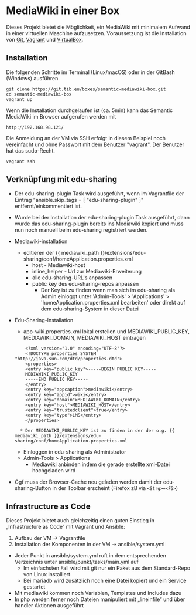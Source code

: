 # MediaWiki in einer Box

Dieses Projekt bietet die Möglichkeit, ein MediaWiki mit minimalem Aufwand in einer virtuellen Maschine aufzusetzen. Voraussetzung ist die Installation von
[Git](https://git-scm.com/downloads),  [Vagrant](https://www.vagrantup.com/downloads.html) und [VirtualBox](https://www.virtualbox.org/wiki/Downloads).

## Installation

Die folgenden Schritte im Terminal (Linux/macOS) oder in der GitBash (Windows) ausführen.
```
git clone https://git.tib.eu/boxes/semantic-mediawiki-box.git
cd semantic-mediawiki-box
vagrant up
```
Wenn die Installation durchgelaufen ist (ca. 5min) kann das Semantic MediaWiki im Browser aufgerufen werden mit
```
http://192.168.98.121/
```
Die Anmeldung an der VM via SSH erfolgt in diesem Beispiel noch vereinfacht und ohne Passwort mit dem Benutzer "vagrant". Der Benutzer hat das sudo-Recht.
```
vagrant ssh
```

## Verknüpfung mit edu-sharing

* Der edu-sharing-plugin Task wird ausgeführt, wenn im Vagrantfile der Eintrag "ansible.skip_tags = [ "edu-sharing-plugin" ]" entfernt/einkommentiert ist.
* Wurde bei der Installation der edu-sharing-plugin Task ausgeführt, dann wurde das edu-sharing-plugin bereits ins Mediawiki kopiert und muss nun noch manuell beim edu-sharing registriert werden.
* Mediawiki-installation
    * editieren der {{ mediawiki_path }}/extensions/edu-sharing/conf/homeApplication.properties.xml
        * host - Mediawiki-host
        * inline_helper - Url zur Mediawiki-Erweiterung
        * alle edu-sharing-URL's anpassen
        * public key des edu-sharing-repos anpassen
            * Der Key ist zu finden wenn man sich im edu-sharing als Admin einloggt unter 'Admin-Tools' > 'Applications' > 'homeApplication.properties.xml bearbeiten' oder direkt auf dem edu-sharing-System in dieser Datei
* Edu-Sharing-Installation
    * app-wiki.properties.xml lokal erstellen und MEDIAWIKI_PUBLIC_KEY, MEDIAWIKI_DOMAIN, MEDIAWIKI_HOST eintragen
    ```
        <?xml version="1.0" encoding="UTF-8"?>
        <!DOCTYPE properties SYSTEM "http://java.sun.com/dtd/properties.dtd">
        <properties>
        <entry key="public_key">-----BEGIN PUBLIC KEY-----
        MEDIAWIKI_PUBLIC_KEY
        -----END PUBLIC KEY-----
        </entry>
        <entry key="appcaption">mediawiki</entry>
        <entry key="appid">wiki</entry>
        <entry key="domain">MEDIAWIKI_DOMAIN</entry>
        <entry key="host">MEDIAWIKI_HOST</entry>
        <entry key="trustedclient">true</entry>
        <entry key="type">LMS</entry>
        </properties>
    ```
    
        * Der MEDIAWIKI_PUBLIC_KEY ist zu finden in der der o.g. {{ mediawiki_path }}/extensions/edu-sharing/conf/homeApplication.properties.xml
    * Einloggen in edu-sharing als Administrator
    * Admin-Tools > Applications
        * Mediawiki anbinden indem die gerade erstellte xml-Datei hochgeladen wird
* Ggf muss der Browser-Cache neu geladen werden damit der edu-sharing-Button in der Toolbar erscheint (Firefox zB via `<Strg>+<F5>`)


## Infrastructure as Code

Dieses Projekt bietet auch gleichzeitig einen guten Einstieg in „Infrastructure as Code“ mit Vagrant und Ansible:

1.	Aufbau der VM -> Vagrantfile
2.	Installation der Komponenten in der VM -> ansible/system.yml
  *	Jeder Punkt in ansible/system.yml ruft in dem entsprechenden Verzeichnis unter ansible/punkt/tasks/main.yml auf
	* Im einfachsten Fall wird mit git nur ein Paket aus dem Standard-Repo von Linux installiert
	* Bei mariadb wird zusätzlich noch eine Datei kopiert und ein Service gestartet
  * Mit mediawiki kommen noch Variablen, Templates  und Includes dazu
  * In php werden ferner noch Dateien manipuliert mit „lineinfile“ und über handler Aktionen ausgeführt

